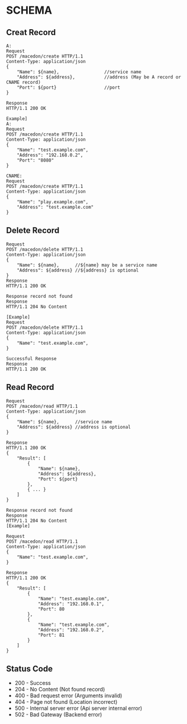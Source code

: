 # SCHEMA

## Creat Record

```
A:
Request
POST /macedon/create HTTP/1.1
Content-Type: application/json
{
	"Name": ${name},                 //service name
	"Address": ${address},           //address (May be A record or CNAME record)
	"Port": ${port}                  //port
}

Response
HTTP/1.1 200 OK

Example]
A:
Request
POST /macedon/create HTTP/1.1
Content-Type: application/json
{
	"Name": "test.example.com",
	"Address": "192.168.0.2",
	"Port": "8080"
}

CNAME:
Request
POST /macedon/create HTTP/1.1
Content-Type: application/json
{
	"Name": "play.example.com",
	"Address": "test.example.com"
}
```

## Delete Record

```
Request
POST /macedon/delete HTTP/1.1
Content-Type: application/json
{    
	"Name": ${name},      //${name} may be a service name
	"Address": ${address} //${address} is optional
}
Response
HTTP/1.1 200 OK

Response record not found
Response
HTTP/1.1 204 No Content

[Example]
Request
POST /macedon/delete HTTP/1.1
Content-Type: application/json
{
	"Name": "test.example.com",
}

Successful Response
Response
HTTP/1.1 200 OK
```

## Read Record

```
Request
POST /macedon/read HTTP/1.1
Content-Type: application/json
{
	"Name": ${name},      //service name
	"Address": ${address} //address is optional
}

Response
HTTP/1.1 200 OK
{
	"Result": [
		{
			"Name": ${name},
			"Address": ${address},
			"Port": ${port}
		},
		{ ... }
	]
}

Response record not found
Response
HTTP/1.1 204 No Content 
[Example]

Request
POST /macedon/read HTTP/1.1
Content-Type: application/json
{
	"Name": "test.example.com",
}

Response
HTTP/1.1 200 OK
{
	"Result": [
		{
			"Name": "test.example.com",
			"Address": "192.168.0.1",
			"Port": 80
		},
		{
			"Name": "test.example.com",
			"Address": "192.168.0.2",
			"Port": 81
		}
	]
}
```

## Status Code 

* 200 - Success
* 204 - No Content (Not found record)
* 400 - Bad request error (Arguments invalid)
* 404 - Page not found (Location incorrect)
* 500 - Internal server error (Api server internal error)
* 502 - Bad Gateway (Backend error)
